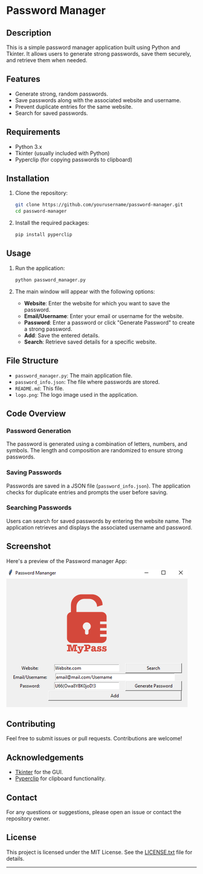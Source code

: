 # Password Manager

## Description

This is a simple password manager application built using Python and Tkinter. It allows users to generate strong passwords, save them securely, and retrieve them when needed.

## Features

- Generate strong, random passwords.
- Save passwords along with the associated website and username.
- Prevent duplicate entries for the same website.
- Search for saved passwords.

## Requirements

- Python 3.x
- Tkinter (usually included with Python)
- Pyperclip (for copying passwords to clipboard)

## Installation

1. Clone the repository:
    ```sh
    git clone https://github.com/yourusername/password-manager.git
    cd password-manager
    ```

2. Install the required packages:
    ```sh
    pip install pyperclip
    ```

## Usage

1. Run the application:
    ```sh
    python password_manager.py
    ```

2. The main window will appear with the following options:
    - **Website**: Enter the website for which you want to save the password.
    - **Email/Username**: Enter your email or username for the website.
    - **Password**: Enter a password or click "Generate Password" to create a strong password.
    - **Add**: Save the entered details.
    - **Search**: Retrieve saved details for a specific website.

## File Structure

- `password_manager.py`: The main application file.
- `password_info.json`: The file where passwords are stored.
- `README.md`: This file.
- `logo.png`: The logo image used in the application.

## Code Overview

### Password Generation

The password is generated using a combination of letters, numbers, and symbols. The length and composition are randomized to ensure strong passwords.

### Saving Passwords

Passwords are saved in a JSON file (`password_info.json`). The application checks for duplicate entries and prompts the user before saving.

### Searching Passwords

Users can search for saved passwords by entering the website name. The application retrieves and displays the associated username and password.

## Screenshot

Here's a preview of the Password manager App:

![Application Screenshot](images/img.png)

## Contributing

Feel free to submit issues or pull requests. Contributions are welcome!

## Acknowledgements

- [Tkinter](https://docs.python.org/3/library/tkinter.html) for the GUI.
- [Pyperclip](https://pypi.org/project/pyperclip/) for clipboard functionality.

## Contact

For any questions or suggestions, please open an issue or contact the repository owner.

## License

This project is licensed under the MIT License. See the [LICENSE.txt](docs/LICENSE.txt) file for details.

---
